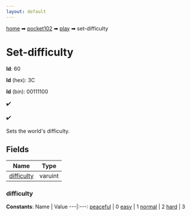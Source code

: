 ```yaml
---
layout: default
---
```


[home](/) ➡ [pocket102](/protocol/pocket102) ➡ [play](/protocol/pocket102/play) ➡ set-difficulty

# Set-difficulty

**Id**: 60

**Id** (hex): 3C

**Id** (bin): 00111100

✔️

✔️

Sets the world's difficulty.

## Fields

Name | Type
---|---
[difficulty](#difficulty) | varuint

### difficulty

**Constants**:
Name | Value
---|:---:
[peaceful](difficulty_peaceful) | 0
[easy](difficulty_easy) | 1
[normal](difficulty_normal) | 2
[hard](difficulty_hard) | 3

